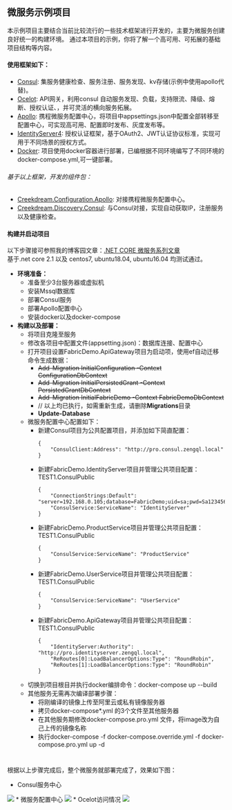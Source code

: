 ## 微服务示例项目
本示例项目主要结合当前比较流行的一些技术框架进行开发的，主要为微服务创建良好统一的构建环境。
通过本项目的示例，你将了解一个高可用、可拓展的基础项目结构等内容。

#### 使用框架如下：
* [Consul](https://www.cnblogs.com/zengqinglei/p/9367778.html): 集服务健康检查、服务注册、服务发现、kv存储(示例中使用apollo代替)。
* [Ocelot](https://github.com/ThreeMammals/Ocelot): API网关，利用consul 自动服务发现、负载，支持限流、降级、熔断、授权认证、，并可灵活的横向服务拓展。
* [Apollo](https://github.com/ctripcorp/apollo): 携程微服务配置中心，将项目中appsettings.json中配置全部转移至配置中心，可实现高可用、配置即时发布、灰度发布等。
* [IdentityServer4](https://github.com/IdentityServer/IdentityServer4): 授权认证框架，基于OAuth2、JWT认证协议标准，实现可用于不同场景的授权方式。
* [Docker](https://docs.microsoft.com/en-us/dotnet/core/docker/building-net-docker-images): 项目使用docker容器进行部署，已编根据不同环境编写了不同环境的docker-compose.yml,可一键部署。
###### 基于以上框架，开发的组件包：
- [Creekdream.Configuration.Apollo](https://github.com/zengqinglei/Creekdream.Configuration.Apollo): 对接携程微服务配置中心。
- [Creekdream.Discovery.Consul](https://github.com/zengqinglei/Creekdream.Discovery.Consul): 与Consul对接，实现自动获取IP，注册服务以及健康检查。

#### 构建并启动项目
以下步骤接可参照我的博客园文章：[.NET CORE 微服务系列文章](https://www.cnblogs.com/zengqinglei/p/9348549.html)  
基于.net core 2.1 以及 centos7, ubuntu18.04, ubuntu16.04 均测试通过。
* **环境准备：**
  * 准备至少3台服务器或虚拟机
  * 安装Mssql数据库
  * 部署Consul服务
  * 部署Apollo配置中心
  * 安装docker以及docker-compose
* **构建以及部署：**
  * 将项目克隆至服务
  * 修改各项目中配置文件(appsetting.json)：数据库连接、配置中心
  * 打开项目设置FabricDemo.ApiGateway项目为启动项，使用ef自动迁移命令生成数据：  
    * ~~Add-Migration InitialConfiguration -Context ConfigurationDbContext~~  
    * ~~Add-Migration InitialPersistedGrant -Context PersistedGrantDbContext~~  
    * ~~Add-Migration InitialFabricDemo -Context FabricDemoDbContext~~  
    * // 以上均已执行，如需重新生成，请删除**Migrations**目录  
    * **Update-Database**
  * 微服务配置中心配置如下：
    * 新建Consul项目为公共配置项目，并添加如下简直配置：  
        ```
        {
            "ConsulClient:Address": "http://pro.consul.zengql.local"
        }
       ```
    * 新建FabricDemo.IdentityServer项目并管理公共项目配置：TEST1.ConsulPublic
        ```
        {
            "ConnectionStrings:Default": "server=192.168.0.105;database=FabricDemo;uid=sa;pwd=Sa123456",
            "ConsulService:ServiceName": "IdentityServer"
        }
       ```
    * 新建FabricDemo.ProductService项目并管理公共项目配置：TEST1.ConsulPublic
        ```
        {
            "ConsulService:ServiceName": "ProductService"
        }
       ```
    * 新建FabricDemo.UserService项目并管理公共项目配置：TEST1.ConsulPublic
        ```
        {
            "ConsulService:ServiceName": "UserService"
        }
       ```
    * 新建FabricDemo.ApiGateway项目并管理公共项目配置：TEST1.ConsulPublic
        ```
        {
            "IdentityServer:Authority": "http://pro.identityserver.zengql.local",
            "ReRoutes[0]:LoadBalancerOptions:Type": "RoundRobin",
            "ReRoutes[1]:LoadBalancerOptions:Type": "RoundRobin"
        }
       ```
  * 切换到项目根目并执行docker编排命令：docker-compose up --build
  * 其他服务无需再次编译部署步骤：
      * 将刚编译的镜像上传至阿里云或私有镜像服务器
      * 拷贝docker-compose*.yml 的3个文件至其他服务器
      * 在其他服务期修改docker-compose.pro.yml 文件，将image改为自己上传的镜像名称
      * 执行docker-compose -f docker-compose.override.yml -f docker-compose.pro.yml up -d

#
根据以上步骤完成后，整个微服务就部署完成了，效果如下图：
* Consul服务中心  
<img src="https://raw.githubusercontent.com/zengqinglei/FabricDemo/master/doc/images/consul.png" />
* 微服务配置中心  
<img src="https://raw.githubusercontent.com/zengqinglei/FabricDemo/master/doc/images/apollo.png" />
* Ocelot访问情况  
<img src="https://raw.githubusercontent.com/zengqinglei/FabricDemo/master/doc/images/userservice.png" />
